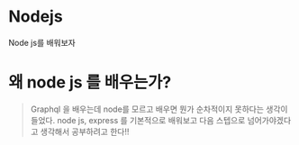 # Nodejs
Node js를 배워보자

# 왜 node js 를 배우는가?
> Graphql 을 배우는데 node를 모르고 배우면 뭔가 순차적이지 못하다는 생각이 들었다.
node js, express 를 기본적으로 배워보고 다음 스텝으로 넘어가야겠다고 생각해서 공부하려고 한다!!
